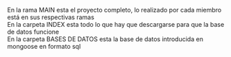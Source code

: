 En la rama MAIN esta el proyecto completo, lo realizado por cada miembro está en sus respectivas ramas  
En la carpeta INDEX esta todo lo que hay que descargarse para que la base de datos funcione  
En la carpeta BASES DE DATOS esta la base de datos introducida en mongoose en formato sql  

